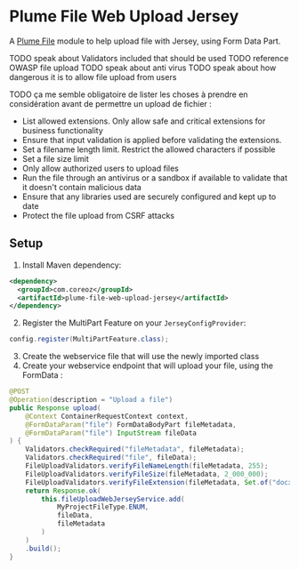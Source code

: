 Plume File Web Upload Jersey
==============================

A [Plume File](../) module to help upload file with Jersey, using Form Data Part.

TODO speak about Validators included that should be used
TODO reference OWASP file upload
TODO speak about anti virus
TODO speak about how dangerous it is to allow file upload from users

TODO ça me semble obligatoire de lister les choses à prendre en considération avant de permettre un upload de fichier :
- List allowed extensions. Only allow safe and critical extensions for business functionality
- Ensure that input validation is applied before validating the extensions.
- Set a filename length limit. Restrict the allowed characters if possible
- Set a file size limit
- Only allow authorized users to upload files
- Run the file through an antivirus or a sandbox if available to validate that it doesn't contain malicious data
- Ensure that any libraries used are securely configured and kept up to date
- Protect the file upload from CSRF attacks

Setup
-----

1. Install Maven dependency:
```xml
<dependency>
  <groupId>com.coreoz</groupId>
  <artifactId>plume-file-web-upload-jersey</artifactId>
</dependency>
```
2. Register the MultiPart Feature on your `JerseyConfigProvider`:
```java
config.register(MultiPartFeature.class);
```
3. Create the webservice file that will use the newly imported class
4. Create your webservice endpoint that will upload your file, using the FormData :
```java
@POST
@Operation(description = "Upload a file")
public Response upload(
    @Context ContainerRequestContext context,
    @FormDataParam("file") FormDataBodyPart fileMetadata,
    @FormDataParam("file") InputStream fileData
) {
    Validators.checkRequired("fileMetadata", fileMetadata);
    Validators.checkRequired("file", fileData);
    FileUploadValidators.verifyFileNameLength(fileMetadata, 255);
    FileUploadValidators.verifyFileSize(fileMetadata, 2_000_000);
    FileUploadValidators.verifyFileExtension(fileMetadata, Set.of("docx", "pdf"));
    return Response.ok(
        this.fileUploadWebJerseyService.add(
            MyProjectFileType.ENUM,
            fileData,
            fileMetadata
        )
    )
    .build();
}
```

